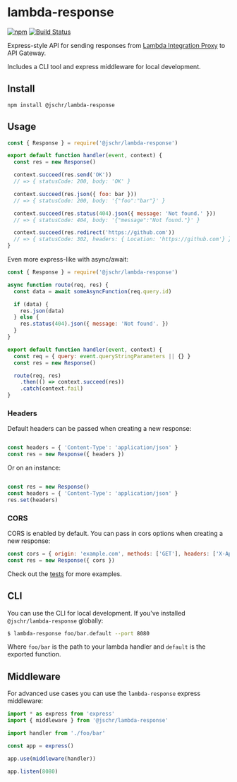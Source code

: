 # lambda-response

[![npm](https://img.shields.io/npm/v/@jschr/lambda-response.svg)](https://www.npmjs.com/package/@jschr/lambda-response)
[![Build Status](https://img.shields.io/travis/jschr/lambda-response/master.svg)](https://travis-ci.org/jschr/lambda-response)

Express-style API for sending responses from [Lambda Integration Proxy](http://docs.aws.amazon.com/apigateway/latest/developerguide/api-gateway-create-api-as-simple-proxy-for-lambda.html) to API Gateway.

Includes a CLI tool and express middleware for local development.

## Install

```
npm install @jschr/lambda-response
```

## Usage

```js
const { Response } = require('@jschr/lambda-response')

export default function handler(event, context) {
  const res = new Response()

  context.succeed(res.send('OK'))
  // => { statusCode: 200, body: 'OK' }

  context.succeed(res.json({ foo: bar }))
  // => { statusCode: 200, body: '{"foo":"bar"}' }

  context.succeed(res.status(404).json({ message: 'Not found.' }))
  // => { statusCode: 404, body: '{"message":"Not found."}' }

  context.succeed(res.redirect('https://github.com'))
  // => { statusCode: 302, headers: { Location: 'https://github.com'} } }
}
```

Even more express-like with async/await:

```js
const { Response } = require('@jschr/lambda-response')

async function route(req, res) {
  const data = await someAsyncFunction(req.query.id)

  if (data) {
    res.json(data)
  } else {
    res.status(404).json({ message: 'Not found'. })
  }
}

export default function handler(event, context) {
  const req = { query: event.queryStringParameters || {} }
  const res = new Response()

  route(req, res)
    .then(() => context.succeed(res))
    .catch(context.fail)
}
```

### Headers

Default headers can be passed when creating a new response:
```js

const headers = { 'Content-Type': 'application/json' }
const res = new Response({ headers })
```

Or on an instance:
```js

const res = new Response()
const headers = { 'Content-Type': 'application/json' }
res.set(headers)
```

### CORS

CORS is enabled by default. You can pass in cors options when creating a new response:
```js
const cors = { origin: 'example.com', methods: ['GET'], headers: ['X-Api-Key'] }
const res = new Response({ cors })
```

Check out the [tests](src/Response.spec.ts) for more examples.

## CLI

You can use the CLI for local development. If you've installed `@jschr/lambda-response` globally:

```bash
$ lambda-response foo/bar.default --port 8080
```

Where `foo/bar` is the path to your lambda handler and `default` is the exported function.

## Middleware
For advanced use cases you can use the `lambda-response` express middleware:

```js
import * as express from 'express'
import { middleware } from '@jschr/lambda-response'

import handler from './foo/bar'

const app = express()

app.use(middleware(handler))

app.listen(8080)
```